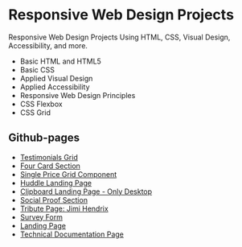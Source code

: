 # Responsive Web Design Projects
Responsive Web Design Projects Using HTML, CSS, Visual Design, Accessibility, and more.

* Basic HTML and HTML5
* Basic CSS
* Applied Visual Design
* Applied Accessibility
* Responsive Web Design Principles
* CSS Flexbox
* CSS Grid

## Github-pages

* [Testimonials Grid](https://iagooliveiradias.github.io/Responsive-Web-Design-Projects/Testimonials%20Grid/index.html)
* [Four Card Section](https://iagooliveiradias.github.io/Responsive-Web-Design-Projects/Four%20Card%20Section/index.html)
* [Single Price Grid Component](https://iagooliveiradias.github.io/Responsive-Web-Design-Projects/Single%20Price%20Grid%20Component/index.html)
* [Huddle Landing Page](https://iagooliveiradias.github.io/Responsive-Web-Design-Projects/Huddle%20Landing%20Page/index.html)
* [Clipboard Landing Page - Only Desktop](https://iagooliveiradias.github.io/Responsive-Web-Design-Projects/Clipboard%20Landing%20Page%20-%20Only%20Desktop/index.html)
* [Social Proof Section](https://iagooliveiradias.github.io/Responsive-Web-Design-Projects/Social%20Proof%20Section/index.html)
* [Tribute Page: Jimi Hendrix](https://iagooliveiradias.github.io/Responsive-Web-Design-Projects/Tribute%20Page/index.html) 
* [Survey Form](https://iagooliveiradias.github.io/Responsive-Web-Design-Projects/Survey%20Form/index.html)
* [Landing Page](https://iagooliveiradias.github.io/Responsive-Web-Design-Projects/Landing%20Page/index.html)
* [Technical Documentation Page](https://iagooliveiradias.github.io/Responsive-Web-Design-Projects/Technical%20Documentation%20Page/index.html)
